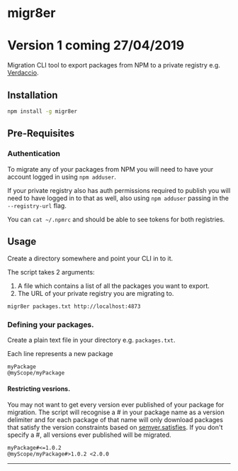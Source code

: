 # migr8er

# Version 1 coming 27/04/2019

Migration CLI tool to export packages from NPM to a private registry e.g. [Verdaccio](https://verdaccio.org/).

## Installation

```sh
npm install -g migr8er
```

## Pre-Requisites

### Authentication

To migrate any of your packages from NPM you will need to have your account logged in using `npm adduser`.

If your private registry also has auth permissions required to publish you will need to have logged in to that as well, also using `npm adduser` passing in the `--registry-url` flag.

You can `cat ~/.npmrc` and should be able to see tokens for both registries.

## Usage

Create a directory somewhere and point your CLI in to it.

The script takes 2 arguments:

1. A file which contains a list of all the packages you want to export.
2. The URL of your private registry you are migrating to.

```sh
migr8er packages.txt http://localhost:4873
```

### Defining your packages.

Create a plain text file in your directory e.g. `packages.txt`.

Each line represents a new package

```text
myPackage
@myScope/myPackage
```

#### Restricting vesrions.

You may not want to get every version ever published of your package for migration. The script will recognise a # in your package name as a version delimiter and for each package of that name will only download packages that satisfy the version constraints based on [semver.satisfies](https://github.com/npm/node-semver). If you don't specify a #, all versions ever published will be migrated.

```text
myPackage#<=1.0.2
@myScope/myPackage#>1.0.2 <2.0.0
```

---
